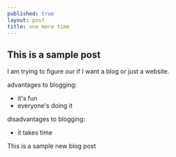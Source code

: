 ```yaml
---
published: true
layout: post
title: one more time
---
```


## This is a sample post

I am trying to figure our if I want a blog or just a website.

advantages to blogging:
* it's fun
* everyone's doing it

disadvantages to blogging:

* it takes time

This is a sample new blog post